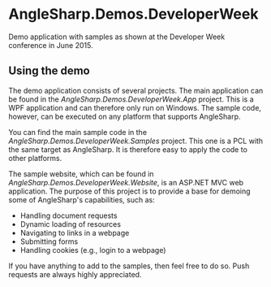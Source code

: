 # AngleSharp.Demos.DeveloperWeek

Demo application with samples as shown at the Developer Week conference in June 2015.

## Using the demo

The demo application consists of several projects. The main application can be found in the *AngleSharp.Demos.DeveloperWeek.App* project. This is a WPF application and can therefore only run on Windows. The sample code, however, can be executed on any platform that supports AngleSharp.

You can find the main sample code in the *AngleSharp.Demos.DeveloperWeek.Samples* project. This one is a PCL with the same target as AngleSharp. It is therefore easy to apply the code to other platforms.

The sample website, which can be found in *AngleSharp.Demos.DeveloperWeek.Website*, is an ASP.NET MVC web application. The purpose of this project is to provide a base for demoing some of AngleSharp's capabilities, such as:

* Handling document requests
* Dynamic loading of resources
* Navigating to links in a webpage
* Submitting forms
* Handling cookies (e.g., login to a webpage)

If you have anything to add to the samples, then feel free to do so. Push requests are always highly appreciated.